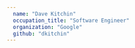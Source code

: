 ```yaml
---
  name: "Dave Kitchin"
  occupation_title: "Software Engineer"
  organization: "Google"
  github: "dkitchin"
---
```

